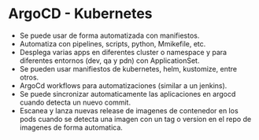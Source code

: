 # ArgoCD - Kubernetes

- Se puede usar de forma automatizada con manifiestos.
- Automatiza con pipelines, scripts, python, Mmikefile, etc.
- Desplega varias apps en diferentes cluster o namespace y para diferentes entornos (dev, qa y pdn) con ApplicationSet.
- Se pueden usar manifiestos de kubernetes, helm, kustomize, entre otros.
- ArgoCd workflows para automatizaciones (similar a un jenkins).
- Se puede sincronizar automaticamente las aplicaciones en argocd cuando detecta un nuevo commit.
- Escanea y lanza nuevas release de imagenes de contenedor en los pods cuando se detecta una imagen con un tag o version en el repo de imagenes de forma automatica.